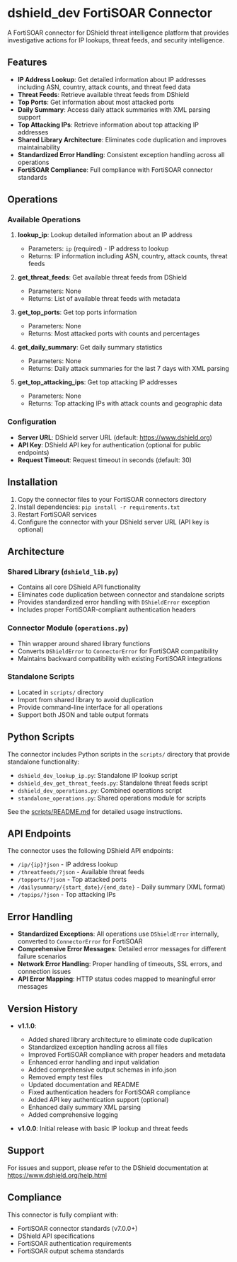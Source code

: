 # dshield_dev FortiSOAR Connector

A FortiSOAR connector for DShield threat intelligence platform that provides investigative actions for IP lookups, threat feeds, and security intelligence.

## Features

- **IP Address Lookup**: Get detailed information about IP addresses including ASN, country, attack counts, and threat feed data
- **Threat Feeds**: Retrieve available threat feeds from DShield
- **Top Ports**: Get information about most attacked ports
- **Daily Summary**: Access daily attack summaries with XML parsing support
- **Top Attacking IPs**: Retrieve information about top attacking IP addresses
- **Shared Library Architecture**: Eliminates code duplication and improves maintainability
- **Standardized Error Handling**: Consistent exception handling across all operations
- **FortiSOAR Compliance**: Full compliance with FortiSOAR connector standards

## Operations

### Available Operations

1. **lookup_ip**: Lookup detailed information about an IP address
   - Parameters: `ip` (required) - IP address to lookup
   - Returns: IP information including ASN, country, attack counts, threat feeds

2. **get_threat_feeds**: Get available threat feeds from DShield
   - Parameters: None
   - Returns: List of available threat feeds with metadata

3. **get_top_ports**: Get top ports information
   - Parameters: None
   - Returns: Most attacked ports with counts and percentages

4. **get_daily_summary**: Get daily summary statistics
   - Parameters: None
   - Returns: Daily attack summaries for the last 7 days with XML parsing

5. **get_top_attacking_ips**: Get top attacking IP addresses
   - Parameters: None
   - Returns: Top attacking IPs with attack counts and geographic data

### Configuration

- **Server URL**: DShield server URL (default: https://www.dshield.org)
- **API Key**: DShield API key for authentication (optional for public endpoints)
- **Request Timeout**: Request timeout in seconds (default: 30)

## Installation

1. Copy the connector files to your FortiSOAR connectors directory
2. Install dependencies: `pip install -r requirements.txt`
3. Restart FortiSOAR services
4. Configure the connector with your DShield server URL (API key is optional)

## Architecture

### Shared Library (`dshield_lib.py`)
- Contains all core DShield API functionality
- Eliminates code duplication between connector and standalone scripts
- Provides standardized error handling with `DShieldError` exception
- Includes proper FortiSOAR-compliant authentication headers

### Connector Module (`operations.py`)
- Thin wrapper around shared library functions
- Converts `DShieldError` to `ConnectorError` for FortiSOAR compatibility
- Maintains backward compatibility with existing FortiSOAR integrations

### Standalone Scripts
- Located in `scripts/` directory
- Import from shared library to avoid duplication
- Provide command-line interface for all operations
- Support both JSON and table output formats

## Python Scripts

The connector includes Python scripts in the `scripts/` directory that provide standalone functionality:

- `dshield_dev_lookup_ip.py`: Standalone IP lookup script
- `dshield_dev_get_threat_feeds.py`: Standalone threat feeds script
- `dshield_dev_operations.py`: Combined operations script
- `standalone_operations.py`: Shared operations module for scripts

See the [scripts/README.md](scripts/README.md) for detailed usage instructions.

## API Endpoints

The connector uses the following DShield API endpoints:

- `/ip/{ip}?json` - IP address lookup
- `/threatfeeds/?json` - Available threat feeds
- `/topports/?json` - Top attacked ports
- `/dailysummary/{start_date}/{end_date}` - Daily summary (XML format)
- `/topips/?json` - Top attacking IPs

## Error Handling

- **Standardized Exceptions**: All operations use `DShieldError` internally, converted to `ConnectorError` for FortiSOAR
- **Comprehensive Error Messages**: Detailed error messages for different failure scenarios
- **Network Error Handling**: Proper handling of timeouts, SSL errors, and connection issues
- **API Error Mapping**: HTTP status codes mapped to meaningful error messages

## Version History

- **v1.1.0**: 
  - Added shared library architecture to eliminate code duplication
  - Standardized exception handling across all files
  - Improved FortiSOAR compliance with proper headers and metadata
  - Enhanced error handling and input validation
  - Added comprehensive output schemas in info.json
  - Removed empty test files
  - Updated documentation and README
  - Fixed authentication headers for FortiSOAR compliance
  - Added API key authentication support (optional)
  - Enhanced daily summary XML parsing
  - Added comprehensive logging

- **v1.0.0**: Initial release with basic IP lookup and threat feeds

## Support

For issues and support, please refer to the DShield documentation at https://www.dshield.org/help.html

## Compliance

This connector is fully compliant with:
- FortiSOAR connector standards (v7.0.0+)
- DShield API specifications
- FortiSOAR authentication requirements
- FortiSOAR output schema standards

